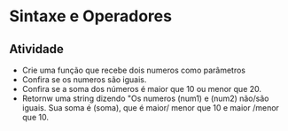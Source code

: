 # Sintaxe e Operadores

## Atividade

*   Crie uma função que recebe dois numeros como parâmetros
*   Confira se os numeros são iguais.
*   Confira se a soma dos números é maior que 10 ou menor que 20.
*   Retornw uma string dizendo "Os numeros (num1) e (num2) não/são iguais. Sua soma é (soma), que é maior/  menor que 10 e maior /menor que 10. 
